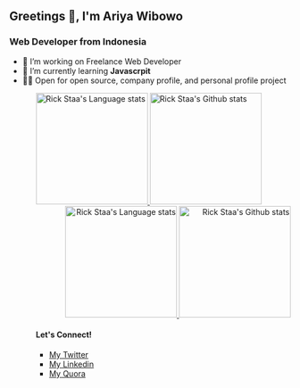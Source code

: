 <h2>Greetings 👋, I'm Ariya Wibowo</h2>
<h3>Web Developer from Indonesia</h3>
<ul>
 <li>  🔭 I’m working on Freelance Web Developer</li>
  <li>  🌱 I’m currently learning <b>Javascrpit</b> </li>
 <li>  👨‍💻 Open for open source, company profile, and personal profile project</li>
<ul>

<!-- Light Mode -->
<div align="left"> 
<a href="https://github.com/anuraghazra/github-readme-stats#gh-light-mode-only">
<img height=200 src="https://github-readme-stats-git-masterrstaa-rickstaa.vercel.app/api/top-langs/?username=ariyawib&layout=compact&langs_count=10&hide_border=true&role=owner,collaborator&theme=default#gh-light-mode-only" alt="Rick Staa's Language stats" />
</a>
<a href="https://github.com/anuraghazra/github-readme-stats#gh-light-mode-only">
<img height=200 src="https://github-readme-stats-git-masterrstaa-rickstaa.vercel.app/api?username=ariyawib&show_icons=true&count_private=true&line_height=28&hide_border=true&card_width=450&include_all_commits=true&role=owner,collaborator&exclude_repo=github-readme-stats&theme=default#gh-light-mode-only" alt="Rick Staa's Github stats" />
</a>
</div>

<!-- Dark Mode -->
<div align="right"> 
<a href="https://github.com/anuraghazra/github-readme-stats#gh-dark-mode-only">
<img height=200 src="https://github-readme-stats-git-masterrstaa-rickstaa.vercel.app/api/top-langs/?username=ariyawib&layout=compact&langs_count=10&hide_border=true&role=owner,collaborator&theme=dark&bg_color=000000#gh-dark-mode-only" alt="Rick Staa's Language stats" />
</a>
<a href="https://github.com/anuraghazra/github-readme-stats#gh-dark-mode-only">
<img height=200 src="https://github-readme-stats-git-masterrstaa-rickstaa.vercel.app/api?username=ariyawib&show_icons=true&count_private=true&line_height=28&hide_border=true&card_width=450&include_all_commits=true&role=owner,collaborator&exclude_repo=github-readme-stats&theme=dark&bg_color=000000#gh-dark-mode-only" alt="Rick Staa's Github stats" />
</a>
</div>

<h4>Let's Connect!</h4>
<ul>
  <li>  <a href="https://twitter.com/intent/follow?screen_name=ariyawib">My Twitter</a></li>
  <li>  <a href="https://www.linkedin.com/in/ariyawib">My Linkedin</a>
  <li>  <a href="https://id.quora.com/profile/Ariya-Wibowo">My Quora</a></li>
<ul>

